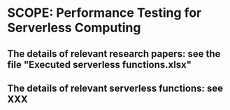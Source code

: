 # SCOPE: Performance Testing for Serverless Computing

## The details of relevant research papers: see the file "Executed serverless functions.xlsx"

## The details of relevant serverless functions: see XXX